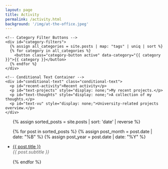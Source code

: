 ```yaml
---
layout: page
title: Activity
permalink: /activity.html
background: '/img/at-the-office.jpeg'
---
```


<section id="feed">
  <div class="container-lg">

    <!-- Category Filter Buttons -->
    <div id="category-filters">
      {% assign all_categories = site.posts | map: "tags" | uniq | sort %}
      {% for category in all_categories %}
        <button class="category-button active" data-category="{{ category }}">{{ category }}</button>
      {% endfor %}
    </div>

    <!-- Conditional Text Container -->
    <div id="conditional-text" class="conditional-text">
      <p id="recent-activity">Recent activity</p>
      <p id="text-projects" style="display: none;">My recent projects.</p>
      <p id="text-thoughts" style="display: none;">A collection of my thoughts.</p>
      <p id="text-vu" style="display: none;">University-related projects overview.</p>
    </div>

 <ul class="list-unstyled" id="postList">
  {% assign sorted_posts = site.posts | sort: 'date' | reverse %}
  <div id="post-dates"></div> <!-- Placeholder for dynamically generated dates -->

  {% for post in sorted_posts %}
    {% assign post_month = post.date | date: "%B" %}
    {% assign post_year = post.date | date: "%Y" %}
    <li class="post-item" data-categories="{{ post.tags | join: ',' }}">
      <div class="post-entry d-flex justify-content-between">
        <div class="post-details">
          <span class="post-title"><a href="{{ post.url | relative_url }}">{{ post.title }}</a></span>
          <div class="post-separator"></div>
          <span class="post-subtitle">{{ post.subtitle }}</span>
        </div>
        <span class="post-date" style="display:none;" 
              data-month="{{ post_month }}" data-year="{{ post_year }}">
          {% assign day = post.date | date: "%d" %}
          {% assign day_int = day | plus: 0 %}
          {% if day_int == 11 or day_int == 12 or day_int == 13 %}
            {{ day }}th
          {% else %}
            {% case day_int %}
              {% when 1 %}{{ day }}st
              {% when 2 %}{{ day }}nd
              {% when 3 %}{{ day }}rd
              {% else %}{{ day }}th
            {% endcase %}
          {% endif %}
        </span>
      </div>
    </li>
  {% endfor %}
</ul>

  </div>
</section>

<script>
document.addEventListener("DOMContentLoaded", function () {
  const buttons = document.querySelectorAll(".category-button");
  const posts = document.querySelectorAll(".post-item");
  const postList = document.getElementById("postList"); // Container to hold posts
  const textRecent = document.getElementById("recent-activity");
  const textProjects = document.getElementById("text-projects");
  const textThoughts = document.getElementById("text-thoughts");
  const textVU = document.getElementById("text-vu");

  let activeCategories = new Set();

  // Read 'active' category from URL
  const urlParams = new URLSearchParams(window.location.search);
  const activeFilter = urlParams.get('active'); // Get the 'active' filter from URL

  if (activeFilter) {
    // Activate only the specified category
    activeCategories.add(activeFilter);
    buttons.forEach(button => {
      if (button.dataset.category === activeFilter) {
        button.classList.add("active");
      } else {
        button.classList.remove("active");
      }
    });
  } else {
    // No filter specified, activate all categories
    buttons.forEach(button => {
      activeCategories.add(button.dataset.category);
      button.classList.add("active");
    });
  }

  function updatePosts() {
    let current_month = "";
    let current_year = "";
    let current_year_today = new Date().getFullYear();
    postList.innerHTML = ''; // Clear all posts before re-rendering

    posts.forEach(post => {
      const postCategories = post.dataset.categories.split(",");
      const isVisible = postCategories.some(cat => activeCategories.has(cat));

      // Only show posts that match the active categories
      post.style.display = isVisible ? "block" : "none";

      if (isVisible) {
        const post_date = post.querySelector(".post-date");
        const post_month = post_date.getAttribute('data-month');
        const post_year = post_date.getAttribute('data-year');

        // Add year separator if it's a new year
        if (post_year !== current_year && post_year !== current_year_today) {
          const yearElement = document.createElement('div');
          yearElement.className = 'year-separator';
          yearElement.innerHTML = `<span>${post_year}</span>`;
          postList.appendChild(yearElement);
          current_year = post_year; // Update current year
        }

        // Add month separator if it's a new month
        if (post_month !== current_month) {
          const monthElement = document.createElement('div');
          monthElement.className = 'month-separator';
          monthElement.innerHTML = `<span>${post_month}</span>`;
          postList.appendChild(monthElement);
          current_month = post_month; // Update current month
        }

        // Append the post to the list
        postList.appendChild(post); 
        post_date.style.display = "inline"; // Show the date for visible posts
      }
    });

    // Handle conditional text based on active categories
    textRecent.style.display = activeCategories.size === buttons.length ? "block" : "none";
    textProjects.style.display = activeCategories.size === 1 && activeCategories.has("Projects") ? "block" : "none";
    textThoughts.style.display = activeCategories.size === 1 && activeCategories.has("Thoughts") ? "block" : "none";
    textVU.style.display = activeCategories.size === 1 && activeCategories.has("VU") ? "block" : "none";
  }

  buttons.forEach(button => {
    button.addEventListener("click", function () {
      const category = this.dataset.category;

      if (activeCategories.has(category)) {
        activeCategories.delete(category);
        this.classList.remove("active");
      } else {
        activeCategories.add(category);
        this.classList.add("active");
      }

      // Update URL with selected filters
      const newUrl = new URL(window.location.href);
      newUrl.searchParams.set('active', activeCategories.size === buttons.length ? "" : Array.from(activeCategories).join(","));
      history.pushState({}, "", newUrl);

      // Re-render posts based on selected categories
      updatePosts();
    });
  });

  // Initial call to update posts based on categories
  updatePosts();
});

</script>


<style>
/* General Styles */
#feed .container {
  padding: 20px;
}

#feed .month-separator {
  text-align: right;
  font-size: 1.1rem;
  font-style: italic;
  margin-top: 20px;
  margin-bottom: 10px;
  color: #333;
}

#feed .year-separator {
  text-align: right;
  font-weight: bold;
  font-size: 1.2rem;
  margin-top: 20px;
  margin-bottom: 10px;
  color: #333;
}

#feed .post-entry {
  display: flex;
  justify-content: space-between;
  align-items: center;
  margin-bottom: 15px;
}

.post-subtitle {
  font-size: 0.9rem; /* Adjust as needed */
  font-style: italic;
  color: #666; /* Optional: makes it a bit softer */
}

#feed .post-details {
  flex: 1;
}

#feed .post-date {
  font-size: 1rem;
  font-style: italic;
  /* color: #007bff; */
  min-width: 50px;
  text-align: right;
}

/* Responsive Design */
@media (min-width: 768px) {
  #feed .container {
    width: 90%;
    max-width: 960px;
  }
}

@media (min-width: 1024px) {
  #feed .container {
    width: 80%;
    max-width: 1200px;
  }
}

/* Category Filter Styling */
#category-filters {
  display: flex;
  flex-wrap: wrap;
  justify-content: center;
  align-items: center;
  margin-bottom: 10px;
}

.category-button {
  background-color: white;
  color: #007bff;
  border: 1px solid #007bff;
  padding: 5px 10px;
  margin: 5px;
  cursor: pointer;
  border-radius: 5px;
  transition: 0.2s ease-in-out;
}

.category-button:hover, .category-button.active {
  background-color: #007bff;
  color: white;
}

/* Conditional Text */
.conditional-text {
  text-align: center;
  font-size: 1.3rem;
  margin-bottom: 15px;
}

/* ensure image is not to dark on main page */
header.masthead .overlay {
            position: absolute;
            top: 0;
            left: 0;
            height: 100%;
            width: 100%;
            background-color: $gray-900;
            opacity: 0.3 !important;
}
</style>
